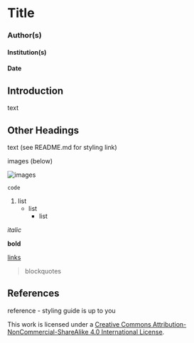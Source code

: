# Title

### Author(s)

#### Institution(s)

#### Date

## Introduction

text

## Other Headings

text (see README.md for styling link)

images (below)

![images](https://octodex.github.com/images/yaktocat.png)

```
code
```

1. list
    * list
        - list

*italic*

**bold**

[links](https://github.com/CGRII/SRP/blob/master/README.md)

> blockquotes

## References

reference - styling guide is up to you

This work is licensed under a [Creative Commons Attribution-NonCommercial-ShareAlike 4.0 International License](http://creativecommons.org/licenses/by-nc-sa/4.0/).

